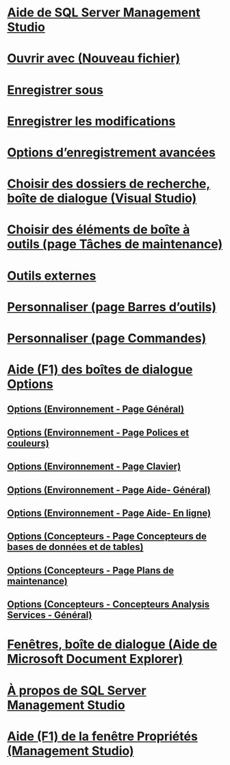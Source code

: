 # [Aide de SQL Server Management Studio](sql-server-management-studio-menu-help.md)
# [Ouvrir avec (Nouveau fichier)](open-with-new-file.md)
# [Enregistrer sous](save-as.md)
# [Enregistrer les modifications](save-changes.md)
# [Options d’enregistrement avancées](advanced-save-options.md)
# [Choisir des dossiers de recherche, boîte de dialogue (Visual Studio)](choose-search-folders-dialog-box-visual-studio.md)
# [Choisir des éléments de boîte à outils (page Tâches de maintenance)](choose-toolbox-items-maintenance-tasks-page.md)
# [Outils externes](external-tools.md)
# [Personnaliser (page Barres d’outils)](customize-toolbars-page.md)
# [Personnaliser (page Commandes)](customize-commands-page.md)
# [Aide (F1) des boîtes de dialogue Options](options-dialog-boxes-f1-help.md)
## [Options (Environnement - Page Général)](options-environment-general-page.md)
## [Options (Environnement - Page Polices et couleurs)](options-environment-fonts-and-colors-page.md)
## [Options (Environnement - Page Clavier)](options-environment-keyboard-page.md)
## [Options (Environnement - Page Aide- Général)](options-environment-help-general-page.md)
## [Options (Environnement - Page Aide- En ligne)](options-environment-help-online-page.md)
## [Options (Concepteurs - Page Concepteurs de bases de données et de tables)](options-designers-table-and-database-designers-page.md)
## [Options (Concepteurs - Page Plans de maintenance)](options-designers-maintenance-plans-page.md)
## [Options (Concepteurs - Concepteurs Analysis Services - Général)](options-designers-analysis-services-designers-general.md)
# [Fenêtres, boîte de dialogue (Aide de Microsoft Document Explorer)](windows-dialog-box-microsoft-document-explorer-help.md)
# [À propos de SQL Server Management Studio](about-sql-server-management-studio.md)
# [Aide (F1) de la fenêtre Propriétés (Management Studio)](properties-window-f1-help-management-studio.md)
